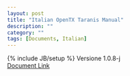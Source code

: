 ```yaml
---
layout: post
title: "Italian OpenTX Taranis Manual"
description: ""
category: ""
tags: [Documents, Italian]
---
```

{% include JB/setup %}
Versione 1.0.8-j  
[Document Link](https://opentx.googlecode.com/files/manuale-italiano-1.0.8j.pdf)
